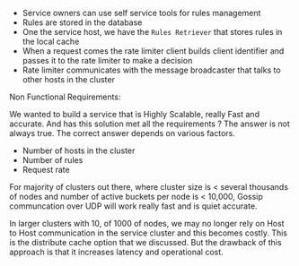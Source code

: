 - Service owners can use self service tools for rules management
- Rules are stored in the database
- One the service host, we have the `Rules Retriever` that stores rules in the local cache
- When a request comes the rate limiter client builds client identifier and passes it to the rate limiter to make a decision
- Rate limiter communicates with the message broadcaster that talks to other hosts in the cluster

Non Functional Requirements: 

We wanted to build a service that is Highly Scalable, really Fast and accurate. And has this solution met all the requirements ? The answer is not always true. The correct answer depends on various factors. 
- Number of hosts in the cluster
- Number of rules
- Request rate

For majority of clusters out there, where cluster size is  < several thousands of nodes and number of active buckets per node is < 10,000, Gossip communcation over UDP will work really fast and is quiet accurate.

In larger clusters with 10, of 1000 of nodes, we may no longer rely on Host to Host communication in the service cluster and this becomes costly. This is the distribute cache option that we discussed. But the drawback of this approach is that it increases latency and operational cost.